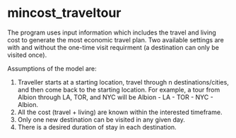 # mincost_traveltour
 
 The program uses input information which includes the travel and living cost to generate the most economic travel plan. Two available settings are with and without the one-time visit requirment (a destination can only be visited once). 
 
 Assumptions of the model are:
 
 1. Traveller starts at a starting location, travel through n destinations/cities, and then come back to the starting location. For example, a tour from Albion through LA, TOR, and NYC will be Albion - LA - TOR - NYC - Albion.
 2. All the cost (travel + living) are known within the interested timeframe.
 3. Only one new destination can be visited in any given day.
 4. There is a desired duration of stay in each destination.


